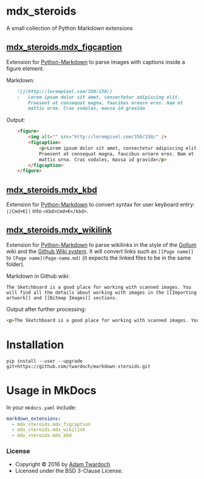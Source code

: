 # mdx_steroids

A small collection of Python Markdown extensions


## [mdx_steroids.mdx_figcaption](mdx_steroids/mdx_figcaption.py)

Extension for [Python-Markdown](https://pypi.python.org/pypi/Markdown) to parse images with captions inside a figure element.

Markdown:

```markdown
    ![](http://lorempixel.com/350/150/)
    :   Lorem ipsum dolor sit amet, consectetur adipiscing elit.
        Praesent at consequat magna, faucibus ornare eros. Nam et
        mattis urna. Cras sodales, massa id gravida
```

Output:

```html
    <figure>
        <img alt="" src="http://lorempixel.com/350/150/" />
        <figcaption>
            <p>Lorem ipsum dolor sit amet, consectetur adipiscing elit.
            Praesent at consequat magna, faucibus ornare eros. Nam et
            mattis urna. Cras sodales, massa id gravida</p>
        </figcaption>
    </figure>
```


## [mdx_steroids.mdx_kbd](mdx_steroids/mdx_kbd.py)

Extension for [Python-Markdown](https://pypi.python.org/pypi/Markdown) to convert syntax for user keyboard entry: `||Cmd+K||` into `<kbd>Cmd+K</kbd>`. 


## [mdx_steroids.mdx_wikilink](mdx_steroids/mdx_wikilink.py)

Extension for [Python-Markdown](https://pypi.python.org/pypi/Markdown) to parse wikilinks in the style of the  [Gollum](https://github.com/gollum/gollum) wiki and the [Github Wiki system](https://help.github.com/articles/about-github-wikis/). It will convert links such as `[[Page name]]` to `[Page name](Page-name.md)` (it expects the linked files to be in the same folder).

Markdown in Github wiki:
```
The Sketchboard is a good place for working with scanned images. You will find all the details about working with images in the [[Importing artwork]] and [[Bitmap Images]] sections.
```

Output after further processing:
```html
<p>The Sketchboard is a good place for working with scanned images. You will find all the details about working with images in the <a class="wikilink" href="../Importing-artwork/">Importing artwork</a> and <a class="wikilink" href="../Bitmap-Images/">Bitmap Images</a> sections.</p>
```


# Installation

```
pip install --user --upgrade  git+https://github.com/twardoch/markdown-steroids.git
```

# Usage in MkDocs

In your `mkdocs.yaml` include:

```yaml
markdown_extensions:
  - mdx_steroids.mdx_figcaption
  - mdx_steroids.mdx_wikilink
  - mdx_steroids.mdx_kbd
```

### License

* Copyright © 2016 by [Adam Twardoch](https://github.com/twardoch)
* Licensed under the BSD 3-Clause License.
